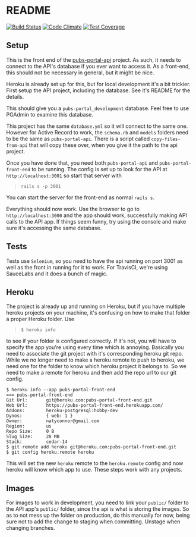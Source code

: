 # README
[![Build Status](https://travis-ci.org/Via-Bahia-Dev/pubs-portal-front-end.svg?branch=master)](https://travis-ci.org/Via-Bahia-Dev/pubs-portal-front-end) [![Code Climate](https://codeclimate.com/repos/563d0347695680793800003b/badges/23b14a11ede38d0775e5/gpa.svg)](https://codeclimate.com/repos/563d0347695680793800003b/feed) [![Test Coverage](https://codeclimate.com/repos/563d0347695680793800003b/badges/23b14a11ede38d0775e5/coverage.svg)](https://codeclimate.com/repos/563d0347695680793800003b/coverage)

## Setup
This is the front end of the [pubs-portal-api](https://github.com/natyconnor/pubs-portal-api "pubs-portal-api") project. As such, it needs to connect to the API's database if you ever want to access it. As a front-end, this should not be necessary in general, but it might be nice.

Heroku is already set up for this, but for local development it's a bit trickier. First setup the API project, including the database. See it's README for the details.

This should give you a `pubs-portal_development` database. Feel free to use PGAdmin to examine this database.

This project has the same `database.yml` so it will connect to the same one. However for Active Record to work, the `schema.rb` and `models` folders need to be the same as `pubs-portal-api`. There is a script called `copy-files-from-api` that will copy these over, when you give it the path to the api project.

Once you have done that, you need both `pubs-portal-api` and `pubs-portal-front-end` to be running. The config is set up to look for the API at `http://localhost:3001` so start that server with 
>`rails s -p 3001`

 You can start the server for the front-end as normal `rails s`.

Everything should now work. Use the browser to go to `http://localhost:3000` and the app should work, successfully making API calls to the API app. If things seem funny, try using the console and make sure it's accessing the same database.

## Tests
Tests use `Selenium`, so you need to have the api running on port 3001 as well as the front in running for it to work. For TravisCI, we're using SauceLabs and it does a bunch of magic.

## Heroku
The project is already up and running on Heroku, but if you have multiple heroku projects on your machine, it's confusing on how to make that folder a proper Heroku folder. Use

> `$ heroku info`

to see if your folder is configured correctly. If it's not, you will have to specify the app you're using every time which is annoying. Basically you need to associate the git project with it's corresponding heroku git repo. While we no longer need to make a heroku remote to push to heroku, we need one for the folder to know which heroku project it belongs to. So we need to make a remote for heroku and then add the repo url to our git config.

```
$ heroku info --app pubs-portal-front-end
=== pubs-portal-front-end
Git Url:       git@heroku.com:pubs-portal-front-end.git
Web Url:       https://pubs-portal-front-end.herokuapp.com/
Addons:        heroku-postgresql:hobby-dev
Dynos:         { web: 1 }
Owner:         natyconnor@gmail.com
Region:        us
Repo Size:     0 B
Slug Size:     28 MB
Stack:         cedar-14
$ git remote add heroku git@heroku.com:pubs-portal-front-end.git
$ git config heroku.remote heroku
```

This will set the new `heroku` remote to the `heroku.remote` config and now heroku will know which app to use. These steps work with any projects.

## Images
For images to work in development, you need to link your `public/` folder to the API app's `public/` folder, since the api is what is storing the images. So as to not mess up the folder on production, do this manually for now, being sure not to add the change to staging when committing. Unstage when changing branches.
